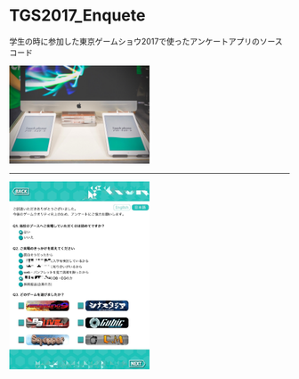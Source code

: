 # TGS2017_Enquete

学生の時に参加した東京ゲームショウ2017で使ったアンケートアプリのソースコード

<img src="https://raw.githubusercontent.com/BayaSea0907/TGS2017_Enquete/master/enquete_tgs.jpg" width=50% height=50%>

---

<img src="https://raw.githubusercontent.com/BayaSea0907/TGS2017_Enquete/master/enquete_q.jpg" width=50% height=50%>
